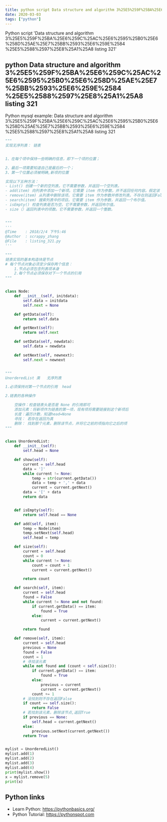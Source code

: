 ```yaml
---
title: python script Data structure and algorithm 3%25E5%259F%25BA%25E6%259C%25AC%25E6%2595%25B0%25E6%258D%25AE%25E7%25BB%2593%25E6%259E%2584 %25E5%2588%2597%25E8%25A1%25A8 listing 321 (snippet)
date: 2020-03-03
tags: ["python"]
---
```

Python script 'Data structure and algorithm 3%25E5%259F%25BA%25E6%259C%25AC%25E6%2595%25B0%25E6%258D%25AE%25E7%25BB%2593%25E6%259E%2584 %25E5%2588%2597%25E8%25A1%25A8 listing 321'


## python Data structure and algorithm 3%25E5%259F%25BA%25E6%259C%25AC%25E6%2595%25B0%25E6%258D%25AE%25E7%25BB%2593%25E6%259E%2584 %25E5%2588%2597%25E8%25A1%25A8 listing 321

Python mysql example: Data structure and algorithm 3%25E5%259F%25BA%25E6%259C%25AC%25E6%2595%25B0%25E6%258D%25AE%25E7%25BB%2593%25E6%259E%2584 %25E5%2588%2597%25E8%25A1%25A8 listing 321

```python
"""
实现无序列表： 链表


1、在每个项中保持一些明确的信息，即下一个项的位置；

2、最后一项需要知道自己是最后的一个；
3、第一个位置必须被明确,新项的位置

实现以下五种方法：
- List() 创建一个新的空列表。它不需要参数，并返回一个空列表。
- add(item) 向列表中添加一个新项。它需要 item 作为参数，并不返回任何内容。假定该 item 不在列表中。
- remove(item) 从列表中删除该项。它需要 item 作为参数并修改列表。不存在则返回False，存在返回True。
- search(item) 搜索列表中的项目。它需要 item 作为参数，并返回一个布尔值。
- isEmpty() 检查列表是否为空。它不需要参数，并返回布尔值。
- size（）返回列表中的项数。它不需要参数，并返回一个整数。


"""
'''
@Time    : 2018/2/4 下午5:46
@Author  : scrappy_zhang
@File    : listing_321.py
'''

"""
链表实现的基本构造块是节点
# 每个节点对象必须至少保存两个信息：
    1.节点必须包含列表项本身
    2.每个节点必须保存对下一个节点的引用
"""


class Node:
    def __init__(self, initdata):
        self.data = initdata
        self.next = None

    def getData(self):
        return self.data

    def getNext(self):
        return self.next

    def setData(self, newdata):
        self.data = newdata

    def setNext(self, newnext):
        self.next = newnext


"""
UnorderedList 类   无序列表

1.必须保持对第一个节点的引用  head

2.链表的各种操作

    空操作：检查链表头是否是 None 的引用即可
    添加元素：将新项作为链表的第一项，现有项将需要链接到这个新项后
    长度：遍历计数，知道head=None
    寻找： 若存在返回为真
    删除： 找到那个元素，删除该节点，并将它之前的项指向它之后的项
"""


class UnorderedList:
    def __init__(self):
        self.head = None

    def show(self):
        current = self.head
        data = ']'
        while current != None:
            temp = str(current.getData())
            data = temp + ',' + data
            current = current.getNext()
        data = '[' + data
        return data


    def isEmpty(self):
        return self.head == None

    def add(self, item):
        temp = Node(item)
        temp.setNext(self.head)
        self.head = temp

    def size(self):
        current = self.head
        count = 0
        while current != None:
            count = count + 1
            current = current.getNext()

        return count

    def search(self, item):
        current = self.head
        found = False
        while current != None and not found:
            if current.getData() == item:
                found = True
            else:
                current = current.getNext()

        return found

    def remove(self, item):
        current = self.head
        previous = None
        found = False
        count = 1
        # 寻找该元素
        while not found and (count < self.size()):
            if current.getData() == item:
                found = True
            else:
                previous = current
                current = current.getNext()
            count += 1
        # 没找到则不存在返回False
        if count == self.size():
            return False
        # 若找到该元素，删除该节点,返回True
        if previous == None:
            self.head = current.getNext()
        else:
            previous.setNext(current.getNext())
        return True


mylist = UnorderedList()
mylist.add(1)
mylist.add(2)
mylist.add(3)
mylist.add(4)
print(mylist.show())
x = mylist.remove(5)
print(x)


```

## Python links

- Learn Python: https://pythonbasics.org/
- Python Tutorial: https://pythonspot.com
